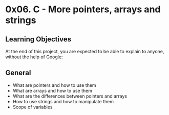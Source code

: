 # 0x06. C - More pointers, arrays and strings
## Learning Objectives
At the end of this project, you are expected to be able to explain to anyone, without the help of Google:

## General
* What are pointers and how to use them
* What are arrays and how to use them
* What are the differences between pointers and arrays
* How to use strings and how to manipulate them
* Scope of variables
